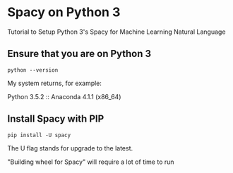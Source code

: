 # Spacy on Python 3
Tutorial to Setup Python 3's Spacy for Machine Learning Natural Language

## Ensure that you are on Python 3

```python --version```

My system returns, for example:

Python 3.5.2 :: Anaconda 4.1.1 (x86_64)

## Install Spacy with PIP

```pip install -U spacy```

The U flag stands for upgrade to the latest.

"Building wheel for Spacy" will require a lot of time to run
